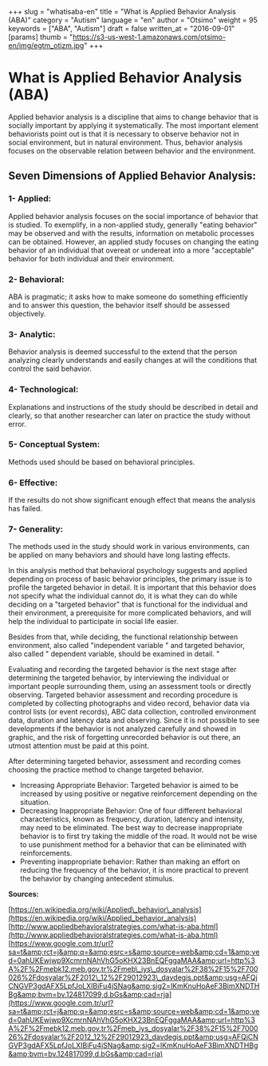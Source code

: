 +++
slug = "whatisaba-en"
title = "What is Applied Behavior Analysis (ABA)"
category = "Autism"
language = "en"
author = "Otsimo"
weight = 95
keywords = ["ABA", "Autism"]
draft = false
written_at = "2016-09-01"
[params]
thumb = "https://s3-us-west-1.amazonaws.com/otsimo-en/img/egtm_otizm.jpg"
+++
# What is Applied Behavior Analysis (ABA)

Applied behavior analysis is a discipline that aims to change behavior that is socially important by applying it systematically. The most important element behaviorists point out is that it is necessary to observe behavior not in social environment, but in natural environment. Thus, behavior analysis focuses on the observable relation between behavior and the environment.

## Seven Dimensions of Applied Behavior Analysis:

### 1- Applied:
Applied behavior analysis focuses on the social importance of behavior that is studied.  To exemplify, in a non-applied study, generally &quot;eating behavior&quot; may be observed and with the results, information on metabolic processes can be obtained. However, an applied study focuses on changing the eating behavior of an individual that overeat or undereat into a more &quot;acceptable&quot; behavior for both individual and their environment.

### 2- Behavioral:
 ABA is pragmatic; it asks how to make someone do something efficiently and to answer this question, the behavior itself should be assessed objectively.

### 3- Analytic:
Behavior analysis is deemed successful to the extend that the person analyzing clearly understands and easily changes at will the conditions that control the said behavior.

### 4- Technological:
Explanations and instructions of the study should be described in detail and clearly, so that another researcher can later on practice the study without error.

### 5- Conceptual System:
Methods used should be based on behavioral principles.

### 6- Effective:
If the results do not show significant enough effect that means the analysis has failed.

### 7- Generality:
The methods used in the study should work in various environments, can be applied on many behaviors and should have long lasting effects.

In this analysis method that behavioral psychology suggests and applied depending on process of basic behavior principles, the primary issue is to profile the targeted behavior in detail. It is important that this behavior does not specify what the individual cannot do, it is what they can do while deciding on a &quot;targeted behavior&quot; that is functional for the individual and their environment, a prerequisite for more complicated behaviors, and will help the individual to participate in social life easier.

Besides from that, while deciding, the functional relationship between environment, also called &quot;independent variable &quot; and targeted behavior, also called &quot; dependent variable, should be examined in detail. &quot;

Evaluating and recording the targeted behavior is the next stage after determining the targeted behavior, by interviewing the individual or important people surrounding them, using an assessment tools or directly observing. Targeted behavior assessment and recording procedure is completed by collecting photographs and video record, behavior data via control lists (or event records), ABC data collection, controlled environment data, duration and latency data and observing. Since it is not possible to see developments if the behavior is not analyzed carefully and showed in graphic, and the risk of forgetting unrecorded behavior is out there, an utmost attention must be paid at this point.

After determining targeted behavior, assessment and recording comes choosing the practice method to change targeted behavior.

- Increasing Appropriate Behavior: Targeted behavior is aimed to be increased by using positive or negative reinforcement depending on the situation.
- Decreasing Inappropriate Behavior: One of four different behavioral characteristics, known as frequency, duration, latency and intensity, may need to be eliminated. The best way to decrease inappropriate behavior is to first try taking the middle of the road. It would not be wise to use punishment method for a behavior that can be eliminated with reinforcements.
- Preventing inappropriate behavior: Rather than making an effort on reducing the frequency of the behavior, it is more practical to prevent the behavior by changing antecedent stimulus.

**Sources:**

[https://en.wikipedia.org/wiki/Applied\_behavior\_analysis](https://en.wikipedia.org/wiki/Applied_behavior_analysis)
[http://www.appliedbehavioralstrategies.com/what-is-aba.html](http://www.appliedbehavioralstrategies.com/what-is-aba.html)
[https://www.google.com.tr/url?sa=t&amp;rct=j&amp;q=&amp;esrc=s&amp;source=web&amp;cd=1&amp;ved=0ahUKEwjwp9XcmrnNAhVhG5oKHX23BnEQFggaMAA&amp;url=http%3A%2F%2Fmebk12.meb.gov.tr%2Fmeb\_iys\_dosyalar%2F38%2F15%2F700026%2Fdosyalar%2F2012\_12%2F29012923\_davdegis.ppt&amp;usg=AFQjCNGVP3gdAFX5LpfJoLXIBiFu4jSNag&amp;sig2=lKmKnuHoAeF3BimXNDTHBg&amp;bvm=bv.124817099,d.bGs&amp;cad=rja](https://www.google.com.tr/url?sa=t&amp;rct=j&amp;q=&amp;esrc=s&amp;source=web&amp;cd=1&amp;ved=0ahUKEwjwp9XcmrnNAhVhG5oKHX23BnEQFggaMAA&amp;url=http%3A%2F%2Fmebk12.meb.gov.tr%2Fmeb_iys_dosyalar%2F38%2F15%2F700026%2Fdosyalar%2F2012_12%2F29012923_davdegis.ppt&amp;usg=AFQjCNGVP3gdAFX5LpfJoLXIBiFu4jSNag&amp;sig2=lKmKnuHoAeF3BimXNDTHBg&amp;bvm=bv.124817099,d.bGs&amp;cad=rja)
